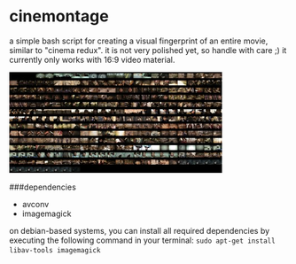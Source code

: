 # cinemontage
a simple bash script for creating a visual fingerprint of an entire movie, similar to "cinema redux".
it is not very polished yet, so handle with care ;) it currently only works with 16:9 video material.

![Demo Image](https://github.com/1enn0/cinemontage/blob/master/images/demo_tiny.jpg)

###dependencies
* avconv
* imagemagick

on debian-based systems, you can install all required dependencies by executing the following command in your terminal:
```sudo apt-get install libav-tools imagemagick```

